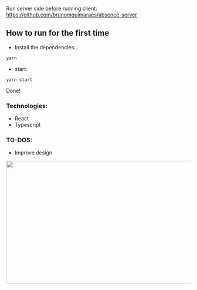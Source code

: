 Run server side before running client: https://github.com/brunomguimaraes/absence-server

## How to run for the first time
- Install the dependencies:

`yarn`

- start:

`yarn start`

Done!

### Technologies:
- React
- Typescript

### TO-DOS:

* Improve design

<img style="-webkit-user-select: none;margin: auto;cursor: zoom-in;" src="https://i.imgur.com/n6dTYpU.png" width="708" height="335">
